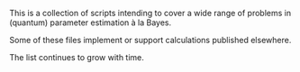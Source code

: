 This is a collection of scripts intending to cover a wide range of problems in (quantum) parameter estimation à la Bayes. 

Some of these files implement or support calculations published elsewhere.

The list continues to grow with time. 